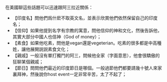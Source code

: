 在美國聊這些話題可以迅速跟阿三拉近關係：

- 【印度名】問他們爲什麽不取英文名，並表示欣賞他們依然保留自己的印度名；
- 【信仰】如果他提到名字有宗教的寓意，問他信仰的神和文化，然後告訴他，其實大部分中國人也信神（God of money）；
- 【素食】如果他吃素，問他是vegan還是vegeterian。吃素的很多都是中高種姓，讓他展開説説素食文化；
- 【親戚】一般沒有單打獨鬥的阿三，問候他全家（字面意思），他會很驕傲的狂聊某個親戚；
- 【節日】問問他們最近的印度節日是哪個。一般過節他們都要請幾十號人來家裏拜神，然後說你host event一定非常辛苦，太了不起了；

